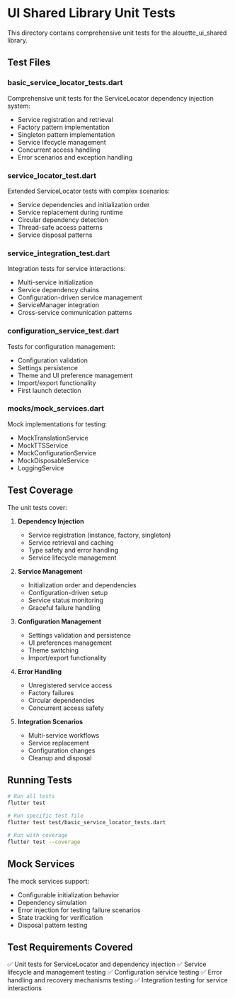 # UI Shared Library Unit Tests

This directory contains comprehensive unit tests for the alouette_ui_shared library.

## Test Files

### basic_service_locator_tests.dart
Comprehensive unit tests for the ServiceLocator dependency injection system:
- Service registration and retrieval
- Factory pattern implementation
- Singleton pattern implementation
- Service lifecycle management
- Concurrent access handling
- Error scenarios and exception handling

### service_locator_test.dart
Extended ServiceLocator tests with complex scenarios:
- Service dependencies and initialization order
- Service replacement during runtime
- Circular dependency detection
- Thread-safe access patterns
- Service disposal patterns

### service_integration_test.dart
Integration tests for service interactions:
- Multi-service initialization
- Service dependency chains
- Configuration-driven service management
- ServiceManager integration
- Cross-service communication patterns

### configuration_service_test.dart
Tests for configuration management:
- Configuration validation
- Settings persistence
- Theme and UI preference management
- Import/export functionality
- First launch detection

### mocks/mock_services.dart
Mock implementations for testing:
- MockTranslationService
- MockTTSService
- MockConfigurationService
- MockDisposableService
- LoggingService

## Test Coverage

The unit tests cover:

1. **Dependency Injection**
   - Service registration (instance, factory, singleton)
   - Service retrieval and caching
   - Type safety and error handling
   - Service lifecycle management

2. **Service Management**
   - Initialization order and dependencies
   - Configuration-driven setup
   - Service status monitoring
   - Graceful failure handling

3. **Configuration Management**
   - Settings validation and persistence
   - UI preferences management
   - Theme switching
   - Import/export functionality

4. **Error Handling**
   - Unregistered service access
   - Factory failures
   - Circular dependencies
   - Concurrent access safety

5. **Integration Scenarios**
   - Multi-service workflows
   - Service replacement
   - Configuration changes
   - Cleanup and disposal

## Running Tests

```bash
# Run all tests
flutter test

# Run specific test file
flutter test test/basic_service_locator_tests.dart

# Run with coverage
flutter test --coverage
```

## Mock Services

The mock services support:
- Configurable initialization behavior
- Dependency simulation
- Error injection for testing failure scenarios
- State tracking for verification
- Disposal pattern testing

## Test Requirements Covered

✅ Unit tests for ServiceLocator and dependency injection
✅ Service lifecycle and management testing
✅ Configuration service testing
✅ Error handling and recovery mechanisms testing
✅ Integration testing for service interactions